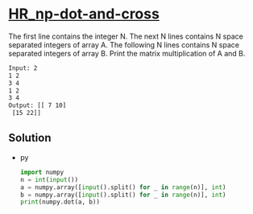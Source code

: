 # [HR_np-dot-and-cross](https://www.hackerrank.com/challenges/np-dot-and-cross)

The first line contains the integer N.
The next N lines contains N space separated integers of array A.
The following N lines contains N space separated integers of array B.
Print the matrix multiplication of A and B.

```txt
Input: 2
1 2
3 4
1 2
3 4
Output: [[ 7 10]
 [15 22]]
```

## Solution

* py

  ```py
  import numpy
  n = int(input())
  a = numpy.array([input().split() for _ in range(n)], int)
  b = numpy.array([input().split() for _ in range(n)], int)
  print(numpy.dot(a, b))
  ```

